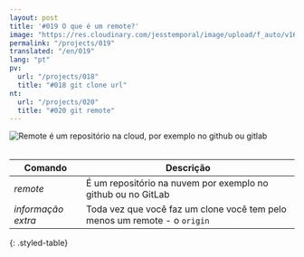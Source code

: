 ```yaml
---
layout: post
title: '#019 O que é um remote?'
image: "https://res.cloudinary.com/jesstemporal/image/upload/f_auto/v1642878673/gitfichas/pt/019/thumbnail_fij0yt.jpg"
permalink: "/projects/019"
translated: "/en/019"
lang: "pt"
pv:
  url: "/projects/018"
  title: "#018 git clone url"
nt:
  url: "/projects/020"
  title: "#020 git remote"
---
```


<img alt="Remote é um repositório na cloud, por exemplo no github ou gitlab" src="https://res.cloudinary.com/jesstemporal/image/upload/v1642878673/gitfichas/pt/019/full_tkqn0s.jpg"><br><br>

| Comando | Descrição |
|---------|-------------|
| _remote_ | É um repositório na nuvem por exemplo no github ou no GitLab |
| _informação extra_ | Toda vez que você faz um clone você tem pelo menos um remote - o `origin` |
{: .styled-table}





